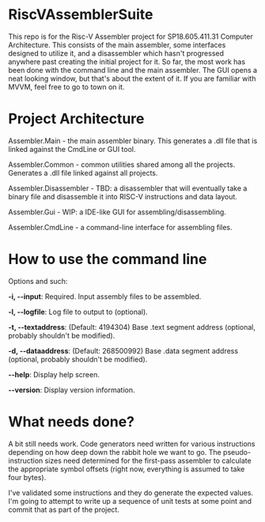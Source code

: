 # RiscVAssemblerSuite
This repo is for the Risc-V Assembler project for SP18.605.411.31 Computer Architecture. This consists of the main assembler, some interfaces designed to utilize it, and a disassembler which hasn't progressed anywhere past creating the initial project for it. So far, the most work has been done with the command line and the main assembler. The GUI opens a neat looking window, but that's about the extent of it. If you are familiar with MVVM, feel free to go to town on it.

# Project Architecture
Assembler.Main - the main assembler binary. This generates a .dll file that is linked against the CmdLine or GUI tool.

Assembler.Common - common utilities shared among all the projects. Generates a .dll file linked against all projects.

Assembler.Disassembler - TBD: a disassembler that will eventually take a binary file and disassemble it into RISC-V instructions and data layout.

Assembler.Gui - WIP: a IDE-like GUI for assembling/disassembling.

Assembler.CmdLine - a command-line interface for assembling files.

# How to use the command line
Options and such:

  <b>-i, --input</b>:   Required. Input assembly files to be assembled.
  
  <b>-l, --logfile</b>:     Log file to output to (optional).
  
  <b>-t, --textaddress</b>:    (Default: 4194304) Base .text segment address (optional, probably shouldn't be modified).
  
  <b>-d, --dataaddress</b>:     (Default: 268500992) Base .data segment address (optional, probably shouldn't be modified).
  
  <b>--help</b>:    Display help screen.
  
  <b>--version</b>:     Display version information.

# What needs done?

A bit still needs work. Code generators need written for various instructions depending on how deep down the rabbit hole we want to go. The pseudo-instruction sizes need determined for the first-pass assembler to calculate the appropriate symbol offsets (right now, everything is assumed to take four bytes).

I've validated some instructions and they do generate the expected values. I'm going to attempt to write up a sequence of unit tests at some point and commit that as part of the project.
